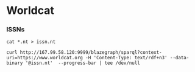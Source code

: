 # Worldcat

### ISSNs


```
cat *.nt > issn.nt
```

```
curl http://167.99.58.120:9999/blazegraph/sparql?context-uri=https://www.worldcat.org -H 'Content-Type: text/rdf+n3' --data-binary '@issn.nt'  --progress-bar | tee /dev/null
```